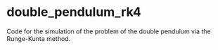 # double_pendulum_rk4
Code for the simulation of the problem of the double pendulum via the Runge-Kunta method.
